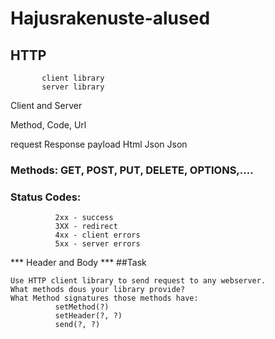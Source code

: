 # Hajusrakenuste-alused


## HTTP     

           client library
           server library

Client and Server

Method, Code, Url


request    Response
payload    Html
Json       Json


### Methods: GET, POST, PUT, DELETE, OPTIONS,.... 

### Status Codes: 
```
          2xx - success
          3XX - redirect
          4xx - client errors
          5xx - server errors
```
*** Header and Body ***
##Task
```
Use HTTP client library to send request to any webserver. 
What methods dous your library provide? 
What Method signatures those methods have:
          setMethod(?)
          setHeader(?, ?)
          send(?, ?)
```

